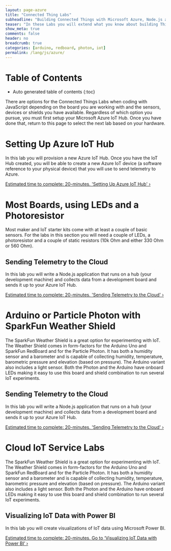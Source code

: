 ```yaml
---
layout: page-azure
title: "Connected Thing Labs"
subheadline: "Building Connected Things with Microsoft Azure, Node.js and Johnny-Five"
teaser: "In these Labs you will extend what you know about building Things with Node.js and Johnny-Five and learn how to connect the Thing you created to Microsoft Azure."
show_meta: true
comments: false
header: no
breadcrumb: true
categories: [arduino, redboard, photon, iot]
permalink: /lang/js/azure/
---
```


# Table of Contents
*  Auto generated table of contents
{:toc}

There are options for the Connected Things Labs when coding with JavaScript depending on the board you are working with and the sensors, devices or shields you have available. Regardless of which option you pursue, you must first setup your Microsoft Azure IoT Hub. Once you have done that, return to this page to select the next lab based on your hardware.

# Setting Up Azure IoT Hub
In this lab you will provision a new Azure IoT Hub. Once you have the IoT Hub created, you will be able to create a new Azure IoT device (a software reference to your physical device) that you will use to send telemetry to Azure. 

<a class="radius button small" href="{{ site.url }}/lang/js/setup-azure-iot-hub/">Estimated time to complete: 20-minutes. 'Setting Up Azure IoT Hub' ›</a>

# Most Boards, using LEDs and a Photoresistor
Most maker and IoT starter kits come with at least a couple of basic sensors. For the labs in this section you will need a couple of LEDs, a photoresistor and a couple of static resistors (10k Ohm and either 330 Ohm or 560 Ohm). 

## Sending Telemetry to the Cloud
In this lab you will write a Node.js application that runs on a hub (your development machine) and collects data from a development board and sends it up to your Azure IoT Hub.

<a class="radius button small" href="{{ site.url }}/lang/js/sending-telemetry/">Estimated time to complete: 20-minutes. 'Sending Telemetry to the Cloud' ›</a>

# Arduino or Particle Photon with SparkFun Weather Shield
The SparkFun Weather Shield is a great option for experimenting with IoT. The Weather Shield comes in form-factors for the Arduino Uno and SparkFun RedBoard and for the Particle Photon. It has both a humidity sensor and a barometer and is capable of collecting humidity, temperature, barometric pressure and elevation (based on pressure). The Arduino variant also includes a light sensor. Both the Photon and the Arduino have onboard LEDs making it easy to use this board and shield combination to run several IoT experiments. 

## Sending Telemetry to the Cloud
In this lab you will write a Node.js application that runs on a hub (your development machine) and collects data from a development board and sends it up to your Azure IoT Hub.

<a class="radius button small" href="{{ site.url }}/lang/js/weather/sending-telemetry/">Estimated time to complete: 20-minutes. 'Sending Telemetry to the Cloud' ›</a>

# Cloud IoT Service Labs
The SparkFun Weather Shield is a great option for experimenting with IoT. The Weather Shield comes in form-factors for the Arduino Uno and SparkFun RedBoard and for the Particle Photon. It has both a humidity sensor and a barometer and is capable of collecting humidity, temperature, barometric pressure and elevation (based on pressure). The Arduino variant also includes a light sensor. Both the Photon and the Arduino have onboard LEDs making it easy to use this board and shield combination to run several IoT experiments. 

## Visualizing IoT Data with Power BI
In this lab you will create visualizations of IoT data using Microsoft Power BI.

<a class="radius button small" href="{{ site.url }}/lang/js/visualize-iot-with-powerbi/">Estimated time to complete: 20-minutes. Go to ‘Visualizing IoT Data with Power BI’ ›</a>

